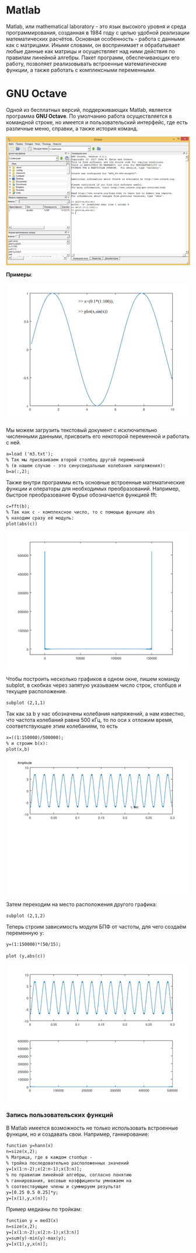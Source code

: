 ﻿# Matlab
Matlab, или mathematical laboratory - это язык
высокого уровня и среда программирования, созданная
в 1984 году с целью удобной реализации математических
расчётов. Основная особенность - работа с данными как
с матрицами. Иными словами, он воспринимает и обрабатывает
любые данные как матрицы и осуществляет над ними действия
по правилам линейной алгебры. Пакет программ,
обеспечивающих его работу, позволяет реализовывать 
встроенные математические функции, а также работать
с комплексными переменными.

# GNU Octave

Одной из бесплатных версий, поддерживающих Matlab,
является программа **GNU Octave**. По умолчанию работа
осуществляется в командной строке, но имеется и 
пользовательский интерфейс, где есть различные меню,
справки, а также история команд.

![Пользовательский интерфейс Octave](octave1.png)

**Примеры**:

![График синуса от 0 до 10 с шагом 0.1](sin0,100.png)

Мы можем загрузить текстовый документ с исключительно
численными данными, присвоить его некоторой переменной
и работать с ней.
```
a=load ('m3.txt');
% Так мы присваиваем второй столбец другой переменной
% (в нашем случае - это синусоидальные колебания напряжения):
b=a(:,2);
```
Также внутри программы есть основные встроенные математические
функции и операторы для необходимых преобразований.
Например, быстрое преобразование Фурье обозначается функцией fft:

```
c=fft(b);
% Так как с - комплексное число, то с помощью функции abs
% находим сразу её модуль:
plot(abs(c))
```

![БПФ для колебаний напряжения](abs(c).png)

Чтобы построить несколько графиков в одном окне, пишем команду subplot,
в скобках через запятую указываем число строк, столбцов и текущее расположение.

```
subplot (2,1,1)
```

Так как за b у нас обозначены колебания напряжений, а нам известно, 
что частота колебаний равна 500 кГц, то по оси х отложим время, соответствующее
этим колебаниям, то есть

```
x=((1:150000)/500000);
% и строим b(x):
plot(x,b)
```

![Колебания амплитуды напряжения от времени](b(x).png)

Затем переходим на место расположения другого графика:

```
subplot (2,1,2)
```

Теперь строим зависимость модуля БПФ от частоты, для чего создаём переменную y:

```
y=(1:150000)*(50/15);

plot (y,abs(c))
```

![Общий график](b,fft(b).png)

### Запись пользовательских функций
В Matlab имеется возможность не только использовать
встроенные функции, но и создавать свои. Например, ганнирование:
```
function y=hann(x)
n=size(x,2);
% Матрица, где в каждом столбце - 
% тройка последовательно расположенных значений
y=[x(1:n-2);x(2:n-1);x(3:n)];
% по правилам линейной алгебры, согласно понятию
% ганнирования, весовые коэффициенты умножаем на
% соотвествующие члены и суммируем результат
y=[0.25 0.5 0.25]*y;
y=[x(1),y,x(n)];
```
Пример медианы по тройкам:
```
function y = med3(x)
n=size(x,2);
y=[x(1:n-2);x(2:n-1);x(3:n)]
y=sum(y)-min(y)-max(y);
y=[x(1),y,x(n)];
```
